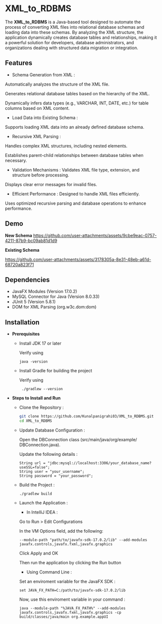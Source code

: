
# XML_to_RDBMS

The **XML_to_RDBMS** is a Java-based tool designed to automate the process of converting XML files into relational database schemas and loading data into these schemas. By analyzing the XML structure, the application dynamically creates database tables and relationships, making it a powerful solution for developers, database administrators, and organizations dealing with structured data migration or integration.




## Features


- Schema Generation from XML :

Automatically analyzes the structure of the XML file.

Generates relational database tables based on the hierarchy of the XML.

Dynamically infers data types (e.g., VARCHAR, INT, DATE, etc.) for table columns based on XML content.

- Load Data into Existing Schema :

Supports loading XML data into an already defined database schema.

- Recursive XML Parsing :

Handles complex XML structures, including nested elements.

Establishes parent-child relationships between database tables when necessary.

- Validation Mechanisms :
Validates XML file type, extension, and structure before processing.

Displays clear error messages for invalid files.

- Efficient Performance :
Designed to handle XML files efficiently.

Uses optimized recursive parsing and database operations to enhance performance.



## Demo

**New Schema**
https://github.com/user-attachments/assets/9cbe9eac-0757-4211-87b9-bc09ab81d1d9


**Existing Schema**

https://github.com/user-attachments/assets/3178305a-8e31-48eb-a61d-68720a823f71



## Dependencies

- JavaFX Modules (Version 17.0.2)
- MySQL Connector for Java (Version 8.0.33)
- JUnit 5 (Version 5.8.1)
- DOM for XML Parsing (org.w3c.dom:dom)


## Installation

- **Prerequisites**
  
  - Install JDK 17 or later

    Verify using
    
    ```
    java -version
    ```

  - Install Gradle for building the project

    Verify using
    ```
     ./gradlew --version
    ```

- **Steps to Install and Run**

  - Clone the Repository : 
    
    ```bash
    git clone https://github.com/Kunalpanigrahi03/XML_to_RDBMS.git  
    cd XML_to_RDBMS
    ```
  - Update Database Configuration :
    
    Open the DBConnection class (src/main/java/org/example/       DBConnection.java).

    Update the following details :
    ```
    String url = "jdbc:mysql://localhost:3306/your_database_name?useSSL=false";
    String user = "your_username";
    String password = "your_password";
    ```

  - Build the Project : 
    
    ```
    ./gradlew build
    ```
  
  - Launch the Application :
    
     - In IntelliJ IDEA : 

    Go to Run > Edit Configurations

    In the VM Options field, add the following:

    ```
    --module-path "path/to/javafx-sdk-17.0.2/lib" --add-modules javafx.controls,javafx.fxml,javafx.graphics
    ```

    Click Apply and OK

    Then run the application by clicking the Run button


     - Using Command Line : 

    Set an enviroment variable for the JavaFX SDK :
    ```
    set JAVA_FX_PATH=C:/path/to/javafx-sdk-17.0.2/lib
    ```

    Now, use this enviroment variable in your command : 
    ```
    java --module-path "%JAVA_FX_PATH%" --add-modules javafx.controls,javafx.fxml,javafx.graphics -cp build/classes/java/main org.example.appUI
    ``` 
  
    
